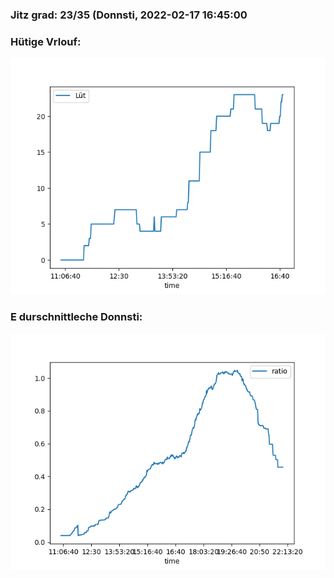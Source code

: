 ### Jitz grad: 23/35 (Donnsti, 2022-02-17 16:45:00

### Hütige Vrlouf:
![Graph](Today.png)

### E durschnittleche Donnsti:
![Graph](Donnsti.png)